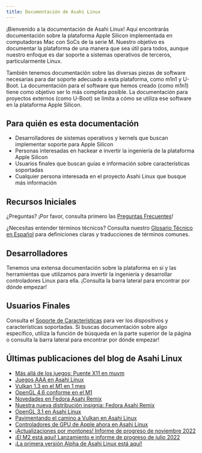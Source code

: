 ```yaml
---
title: Documentación de Asahi Linux
---
```


¡Bienvenido a la documentación de Asahi Linux! Aquí encontrarás documentación sobre
la plataforma Apple Silicon implementada en computadoras Mac con SoCs de la serie M. Nuestro objetivo
es documentar la plataforma de una manera que sea útil para todos, aunque nuestro enfoque es
dar soporte a sistemas operativos de terceros, particularmente Linux.

También tenemos documentación sobre las diversas piezas de software necesarias para dar soporte
adecuado a esta plataforma, como m1n1 y U-Boot. La documentación para el software que hemos
creado (como m1n1) tiene como objetivo ser lo más completa posible. La documentación para
proyectos externos (como U-Boot) se limita a cómo se utiliza ese software en la
plataforma Apple Silicon.

## Para quién es esta documentación
- Desarrolladores de sistemas operativos y kernels que buscan implementar soporte para Apple Silicon
- Personas interesadas en hackear e invertir la ingeniería de la plataforma Apple Silicon
- Usuarios finales que buscan guías e información sobre características soportadas
- Cualquier persona interesada en el proyecto Asahi Linux que busque más información

## Recursos Iniciales
¿Preguntas? ¡Por favor, consulta primero las [Preguntas Frecuentes](../project/faq.md)!

¿Necesitas entender términos técnicos? Consulta nuestro [Glosario Técnico en Español](../project/glossary-es.md) para definiciones claras y traducciones de términos comunes.

## Desarrolladores
Tenemos una extensa documentación sobre la plataforma en sí y las herramientas que utilizamos para
invertir la ingeniería y desarrollar controladores Linux para ella. ¡Consulta la barra lateral para encontrar
por dónde empezar!

## Usuarios Finales
Consulta el [Soporte de Características](../platform/feature-support/overview.md) para ver los dispositivos
y características soportadas. Si buscas documentación sobre algo específico, utiliza la función de búsqueda
en la parte superior de la página o consulta la barra lateral para encontrar por dónde empezar!

## Últimas publicaciones del blog de Asahi Linux
* [Más allá de los juegos: Puente X11 en muvm](https://asahilinux.org/2024/12/muvm-x11-bridging/)
* [Juegos AAA en Asahi Linux](https://asahilinux.org/2024/10/aaa-gaming-on-asahi-linux/)
* [Vulkan 1.3 en el M1 en 1 mes](https://asahilinux.org/2024/06/vk13-on-the-m1-in-1-month/)
* [OpenGL 4.6 conforme en el M1](https://asahilinux.org/2024/02/conformant-gl46-on-the-m1/)
* [Novedades en Fedora Asahi Remix](https://asahilinux.org/2024/01/fedora-asahi-new/)
* [Nuestra nueva distribución insignia: Fedora Asahi Remix](https://asahilinux.org/2023/08/fedora-asahi-remix/)
* [OpenGL 3.1 en Asahi Linux](https://asahilinux.org/2023/06/opengl-3-1-on-asahi-linux/)
* [Pavimentando el camino a Vulkan en Asahi Linux](https://asahilinux.org/2023/03/road-to-vulkan/)
* [Controladores de GPU de Apple ahora en Asahi Linux](https://asahilinux.org/2022/12/gpu-drivers-now-in-asahi-linux/)
* [¡Actualizaciones por montones! Informe de progreso de noviembre 2022](https://asahilinux.org/2022/11/november-2022-report/)
* [¡El M2 está aquí! Lanzamiento e informe de progreso de julio 2022](https://asahilinux.org/2022/07/july-2022-release/)
* [¡La primera versión Alpha de Asahi Linux está aquí!](https://asahilinux.org/2022/03/asahi-linux-alpha-release/) 